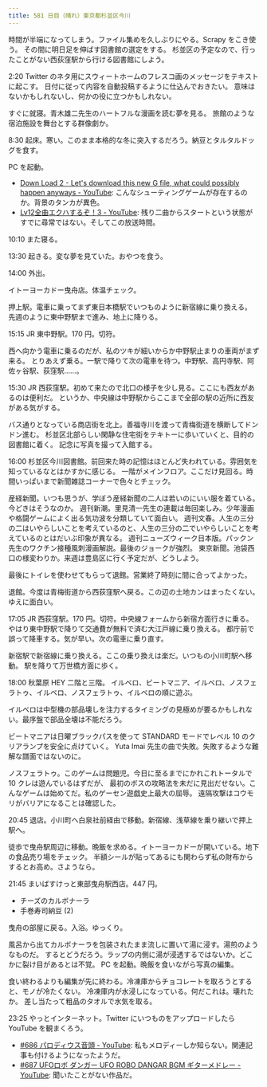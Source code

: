 ```yaml
---
title: 581 日目（晴れ）東京都杉並区今川
---
```


時間が半端になってしまう。ファイル集めを久しぶりにやる。Scrapy をこき使う。
その間に明日足を伸ばす図書館の選定をする。
杉並区の予定なので、行ったことがない西荻窪駅から行ける図書館にしよう。

2:20 Twitter のネタ用にスウィートホームのフレスコ画のメッセージをテキストに起こす。
日付に従って内容を自動投稿するように仕込んでおきたい。
意味はないかもしれないし、何かの役に立つかもしれない。

すぐに就寝。青木雄二先生のハートフルな漫画を読む夢を見る。
旅館のような宿泊施設を舞台とする群像劇か。

8:30 起床。寒い。このまま本格的な冬に突入するだろう。納豆とタルタルドッグを食す。

PC を起動。

* [Down Load 2 - Let's download this new G file, what could possibly happen anyways - YouTube](https://www.youtube.com/watch?v=FKHDFtWXjKU):
  こんなシューティングゲームが存在するのか。背景のタンカが異色。
* [Lv12全曲エクハするぞ！3 - YouTube](https://www.youtube.com/watch?v=SERr6tGk0jU):
  残り二曲からスタートという状態がすでに尋常ではない。そしてこの放送時間。

10:10 また寝る。

13:30 起きる。変な夢を見ていた。おやつを食う。

14:00 外出。

イトーヨーカドー曳舟店。体温チェック。

押上駅。電車に乗ってまず東日本橋駅でいつものように新宿線に乗り換える。
先週のように東中野駅まで進み、地上に降りる。

15:15 JR 東中野駅。170 円。切符。

西へ向かう電車に乗るのだが、私のツキが細いからか中野駅止まりの車両がまず来る。
とりあえず乗る。一駅で降りて次の電車を待つ。中野駅、高円寺駅、阿佐ヶ谷駅、荻窪駅……。

15:30 JR 西荻窪駅。初めて来たので北口の様子を少し見る。ここにも西友があるのは便利だ。
というか、中央線は中野駅からここまで全部の駅の近所に西友がある気がする。

バス通りとなっている商店街を北上。善福寺川を渡って青梅街道を横断してドンドン進む。
杉並区北部らしい閑静な住宅街をテキトーに歩いていくと、目的の図書館に着く。
記念に写真を撮って入館する。

16:00 杉並区今川図書館。前回来た時の記憶はほとんど失われている。雰囲気を知っているなとはかすかに感じる。
一階がメインフロア。ここだけ見回る。時間いっぱいまで新聞雑誌コーナーで色々とチェック。

産経新聞。いつも思うが、学ぼう産経新聞の二人は若いのにいい服を着ている。今どきはそうなのか。
週刊新潮。里見清一先生の連載は毎回楽しみ。少年漫画や格闘ゲームによく出る気功波を分類していて面白い。
週刊文春。人生の三分の二はいやらしいことを考えているのと、人生の三分の二でいやらしいことを考えているのとはだいぶ印象が異なる。
週刊ニューズウィーク日本版。パックン先生のワクチン接種風刺漫画解説。最後のジョークが強烈。
東京新聞。池袋西口の様変わりか。来週は豊島区に行く予定だが、どうしよう。

最後にトイレを使わせてもらって退館。営業終了時刻に間に合ってよかった。

退館。今度は青梅街道から西荻窪駅へ戻る。この辺の土地カンはまったくない。ゆえに面白い。

17:05 JR 西荻窪駅。170 円。切符。中央線フォームから新宿方面行きに乗る。
やはり東中野駅で降りて交通費が無料で済む大江戸線に乗り換える。
都庁前で誤って降車する。気が早い。次の電車に乗り直す。

新宿駅で新宿線に乗り換える。ここの乗り換えは楽だ。いつもの小川町駅へ移動。
駅を降りて万世橋方面に歩く。

18:00 秋葉原 HEY 二階と三階。
イルベロ、ビートマニア、イルベロ、ノスフェラトゥ、イルベロ、ノスフェラトゥ、イルベロの順に遊ぶ。

イルベロは中型機の部品壊しを注力するタイミングの見極めが要るかもしれない。最序盤で部品全壊は不能だろう。

ビートマニアは日曜ブラックパスを使って STANDARD モードでレベル 10 のクリアランプを安全に点けていく。
Yuta Imai 先生の曲で失敗。失敗するような難解な譜面ではないのに。

ノスフェラトゥ。このゲームは問題児。今日に至るまでにかれこれトータルで 10 クレは遊んでいるはずだが、
最初のボスの攻略法を未だに見出だせない。こんなゲームは始めてだ。私のゲーセン遊戯史上最大の屈辱。
遠隔攻撃はコウモリがバリアになることは確認した。

20:45 退店。小川町へ白泉社前経由で移動。新宿線、浅草線を乗り継いで押上駅へ。

徒歩で曳舟駅周辺に移動。晩飯を求める。イトーヨーカドーが開いている。地下の食品売り場をチェック。
半額シールが貼ってあるにも関わらず私の財布からするとお高め。さようなら。

21:45 まいばすけっと東部曳舟駅西店。447 円。

* チーズのカルボナーラ
* 手巻寿司納豆 (2)

曳舟の部屋に戻る。入浴。ゆっくり。

風呂から出てカルボナーラを包装されたまま流しに置いて湯に浸す。湯煎のようなものだ。
するとどうだろう。ラップの内側に湯が浸透するではないか。どこかに裂け目があるとは不覚。
PC を起動。晩飯を食いながら写真の編集。

食い終わるよりも編集が先に終わる。冷凍庫からチョコレートを取ろうとすると、モノが冷たくない。
冷凍庫内が水浸しになっている。何だこれは。壊れたか。
差し当たって粗品のタオルで水気を取る。

23:25 やっとインターネット。Twitter にいつものをアップロードしたら
YouTube を観まくろう。

* [&#x23;686 パロディウス音頭 - YouTube](https://www.youtube.com/watch?v=RwtHoJfzXu4):
  私もメロディーしか知らない。関連記事も付けるようになったようだ。
* [&#x23;687 UFOロボ ダンガー UFO ROBO DANGAR BGM ギターメドレー - YouTube](https://www.youtube.com/watch?v=LtXQf-qhSA8):
  聞いたことがない作品だ。
